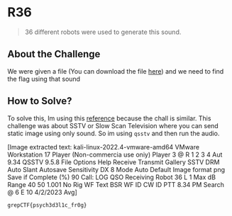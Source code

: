 # R36
> 36 different robots were used to generate this sound.

## About the Challenge
We were given a file (You can download the file [here](r36.wav)) and we need to find the flag using that sound

## How to Solve?
To solve this, Im using this [reference](https://ctftime.org/writeup/22354) because the chall is similar. This challenge was about SSTV or Slow Scan Television where you can send static image using only sound. So im using `qsstv` and then run the audio.


[Image extracted text: kali-linux-2022.4-vmware-amd64
VMware Workstation 17 Player (Non-commercia
use oniy)
Player
3 @ R
1   2   3
4
Aut
9.34
QSSTV 9.5.8
File
Options
Help
Receive
Transmit
Gallery
SSTV
DRM
Auto Slant
Autosave
Sensitivity DX
8
Mode Auto
Default Image format png
Save if Complete (%) 90
Call:
LOG QSO
Receiving Robot 36
L
1
Max dB
Range
40
50
1.001
No Rig
WF Text
BSR
WF ID
CW ID
PTT
8.34 PM
Search
@
6
E
10
4/2/2023
Avg]


```
grepCTF{psych3d3l1c_fr0g}
```